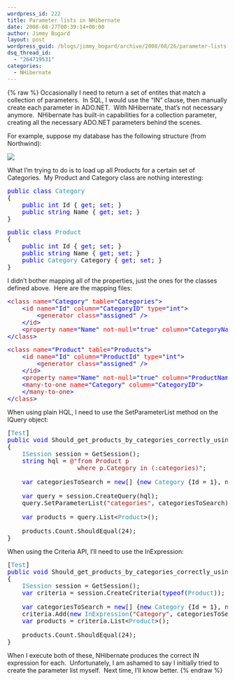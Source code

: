 ```yaml
---
wordpress_id: 222
title: Parameter lists in NHibernate
date: 2008-08-27T00:39:14+00:00
author: Jimmy Bogard
layout: post
wordpress_guid: /blogs/jimmy_bogard/archive/2008/08/26/parameter-lists-in-nhibernate.aspx
dsq_thread_id:
  - "264719531"
categories:
  - NHibernate
---
```

{% raw %}
Occasionally I need to return a set of entites that match a collection of parameters.&nbsp; In SQL, I would use the &#8220;IN&#8221; clause, then manually create each parameter in ADO.NET.&nbsp; With NHibernate, that&#8217;s not necessary anymore.&nbsp; NHibernate has built-in capabilities for a collection parameter, creating all the necessary ADO.NET parameters behind the scenes.

For example, suppose my database has the following structure (from Northwind):

 ![](http://grabbagoftimg.s3.amazonaws.com/nhib_params_01.PNG)

What I&#8217;m trying to do is to load up all Products for a certain set of Categories.&nbsp; My Product and Category class are nothing interesting:

<pre><span style="color: blue">public class </span><span style="color: #2b91af">Category
</span>{
    <span style="color: blue">public int </span>Id { <span style="color: blue">get</span>; <span style="color: blue">set</span>; }
    <span style="color: blue">public string </span>Name { <span style="color: blue">get</span>; <span style="color: blue">set</span>; }
}
</pre>

[](http://11011.net/software/vspaste)

<pre><span style="color: blue">public class </span><span style="color: #2b91af">Product
</span>{
    <span style="color: blue">public int </span>Id { <span style="color: blue">get</span>; <span style="color: blue">set</span>; }
    <span style="color: blue">public string </span>Name { <span style="color: blue">get</span>; <span style="color: blue">set</span>; }
    <span style="color: blue">public </span><span style="color: #2b91af">Category </span>Category { <span style="color: blue">get</span>; <span style="color: blue">set</span>; }
}
</pre>

[](http://11011.net/software/vspaste)

I didn&#8217;t bother mapping all of the properties, just the ones for the classes defined above.&nbsp; Here are the mapping files:

<pre><span style="color: blue">&lt;</span><span style="color: #a31515">class </span><span style="color: red">name</span><span style="color: blue">=</span>"<span style="color: blue">Category</span>" <span style="color: red">table</span><span style="color: blue">=</span>"<span style="color: blue">Categories</span>"<span style="color: blue">&gt;
    &lt;</span><span style="color: #a31515">id </span><span style="color: red">name</span><span style="color: blue">=</span>"<span style="color: blue">Id</span>" <span style="color: red">column</span><span style="color: blue">=</span>"<span style="color: blue">CategoryID</span>" <span style="color: red">type</span><span style="color: blue">=</span>"<span style="color: blue">int</span>"<span style="color: blue">&gt;
        &lt;</span><span style="color: #a31515">generator </span><span style="color: red">class</span><span style="color: blue">=</span>"<span style="color: blue">assigned</span>" <span style="color: blue">/&gt;
    &lt;/</span><span style="color: #a31515">id</span><span style="color: blue">&gt;
    &lt;</span><span style="color: #a31515">property </span><span style="color: red">name</span><span style="color: blue">=</span>"<span style="color: blue">Name</span>" <span style="color: red">not-null</span><span style="color: blue">=</span>"<span style="color: blue">true</span>" <span style="color: red">column</span><span style="color: blue">=</span>"<span style="color: blue">CategoryName</span>" <span style="color: blue">/&gt;
&lt;/</span><span style="color: #a31515">class</span><span style="color: blue">&gt;
</span></pre>

[](http://11011.net/software/vspaste)

<pre><span style="color: blue">&lt;</span><span style="color: #a31515">class </span><span style="color: red">name</span><span style="color: blue">=</span>"<span style="color: blue">Product</span>" <span style="color: red">table</span><span style="color: blue">=</span>"<span style="color: blue">Products</span>"<span style="color: blue">&gt;
    &lt;</span><span style="color: #a31515">id </span><span style="color: red">name</span><span style="color: blue">=</span>"<span style="color: blue">Id</span>" <span style="color: red">column</span><span style="color: blue">=</span>"<span style="color: blue">ProductId</span>" <span style="color: red">type</span><span style="color: blue">=</span>"<span style="color: blue">int</span>"<span style="color: blue">&gt;
        &lt;</span><span style="color: #a31515">generator </span><span style="color: red">class</span><span style="color: blue">=</span>"<span style="color: blue">assigned</span>" <span style="color: blue">/&gt;
    &lt;/</span><span style="color: #a31515">id</span><span style="color: blue">&gt;
    &lt;</span><span style="color: #a31515">property </span><span style="color: red">name</span><span style="color: blue">=</span>"<span style="color: blue">Name</span>" <span style="color: red">not-null</span><span style="color: blue">=</span>"<span style="color: blue">true</span>" <span style="color: red">column</span><span style="color: blue">=</span>"<span style="color: blue">ProductName</span>" <span style="color: blue">/&gt;
    &lt;</span><span style="color: #a31515">many-to-one </span><span style="color: red">name</span><span style="color: blue">=</span>"<span style="color: blue">Category</span>" <span style="color: red">column</span><span style="color: blue">=</span>"<span style="color: blue">CategoryID</span>"<span style="color: blue">&gt;
    &lt;/</span><span style="color: #a31515">many-to-one</span><span style="color: blue">&gt;
&lt;/</span><span style="color: #a31515">class</span><span style="color: blue">&gt;
</span></pre>

[](http://11011.net/software/vspaste)

When using plain HQL, I need to use the SetParameterList method on the IQuery object:

<pre>[<span style="color: #2b91af">Test</span>]
<span style="color: blue">public void </span>Should_get_products_by_categories_correctly_using_HQL()
{
    <span style="color: #2b91af">ISession </span>session = GetSession();
    <span style="color: blue">string </span>hql = <span style="color: #a31515">@"from Product p
                   where p.Category in (:categories)"</span>;

    <span style="color: blue">var </span>categoriesToSearch = <span style="color: blue">new</span>[] {<span style="color: blue">new </span><span style="color: #2b91af">Category </span>{Id = 1}, <span style="color: blue">new </span><span style="color: #2b91af">Category </span>{Id = 2}};

    <span style="color: blue">var </span>query = session.CreateQuery(hql);
    query.SetParameterList(<span style="color: #a31515">"categories"</span>, categoriesToSearch);

    <span style="color: blue">var </span>products = query.List&lt;<span style="color: #2b91af">Product</span>&gt;();

    products.Count.ShouldEqual(24);
}
</pre>

[](http://11011.net/software/vspaste)

When using the Criteria API, I&#8217;ll need to use the InExpression:

<pre>[<span style="color: #2b91af">Test</span>]
<span style="color: blue">public void </span>Should_get_products_by_categories_correctly_using_criteria()
{
    <span style="color: #2b91af">ISession </span>session = GetSession();
    <span style="color: blue">var </span>criteria = session.CreateCriteria(<span style="color: blue">typeof</span>(<span style="color: #2b91af">Product</span>));

    <span style="color: blue">var </span>categoriesToSearch = <span style="color: blue">new</span>[] {<span style="color: blue">new </span><span style="color: #2b91af">Category </span>{Id = 1}, <span style="color: blue">new </span><span style="color: #2b91af">Category </span>{Id = 2}};
    criteria.Add(<span style="color: blue">new </span><span style="color: #2b91af">InExpression</span>(<span style="color: #a31515">"Category"</span>, categoriesToSearch));
    <span style="color: blue">var </span>products = criteria.List&lt;<span style="color: #2b91af">Product</span>&gt;();

    products.Count.ShouldEqual(24);
}
</pre>

[](http://11011.net/software/vspaste)

When I execute both of these, NHibernate produces the correct IN expression for each.&nbsp; Unfortunately, I am ashamed to say I initially tried to create the parameter list myself.&nbsp; Next time, I&#8217;ll know better.
{% endraw %}
